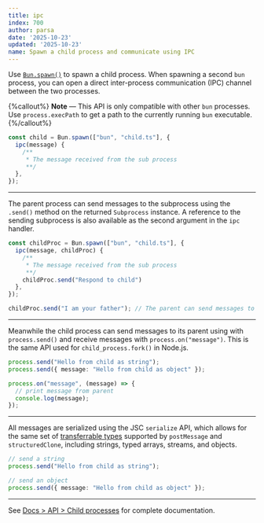 ```yaml
---
title: ipc
index: 700
author: parsa
date: '2025-10-23'
updated: '2025-10-23'
name: Spawn a child process and communicate using IPC
---
```


Use [`Bun.spawn()`](https://bun.sh/docs/api/spawn) to spawn a child process. When spawning a second `bun` process, you can open a direct inter-process communication (IPC) channel between the two processes.

{%callout%}
**Note** — This API is only compatible with other `bun` processes. Use `process.execPath` to get a path to the currently running `bun` executable.
{%/callout%}

```ts#parent.ts
const child = Bun.spawn(["bun", "child.ts"], {
  ipc(message) {
    /**
     * The message received from the sub process
     **/
  },
});
```

---

The parent process can send messages to the subprocess using the `.send()` method on the returned `Subprocess` instance. A reference to the sending subprocess is also available as the second argument in the `ipc` handler.

```ts#parent.ts
const childProc = Bun.spawn(["bun", "child.ts"], {
  ipc(message, childProc) {
    /**
     * The message received from the sub process
     **/
    childProc.send("Respond to child")
  },
});

childProc.send("I am your father"); // The parent can send messages to the child as well
```

---

Meanwhile the child process can send messages to its parent using with `process.send()` and receive messages with `process.on("message")`. This is the same API used for `child_process.fork()` in Node.js.

```ts#child.ts
process.send("Hello from child as string");
process.send({ message: "Hello from child as object" });

process.on("message", (message) => {
  // print message from parent
  console.log(message);
});
```

---

All messages are serialized using the JSC `serialize` API, which allows for the same set of [transferrable types](https://developer.mozilla.org/en-US/docs/Web/API/Web_Workers_API/Transferable_objects) supported by `postMessage` and `structuredClone`, including strings, typed arrays, streams, and objects.

```ts#child.ts
// send a string
process.send("Hello from child as string");

// send an object
process.send({ message: "Hello from child as object" });
```

---

See [Docs > API > Child processes](https://bun.sh/docs/api/spawn) for complete documentation.
